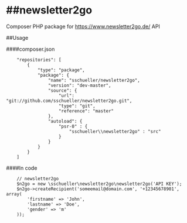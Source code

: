 ##newsletter2go
=============

Composer PHP package for https://www.newsletter2go.de/ API


##Usage

####composer.json
```
    "repositories": [
        {
            "type": "package",
            "package": {
                "name": "sschueller/newsletter2go",
                "version": "dev-master",
                "source": {
                    "url": "git://github.com/sschueller/newsletter2go.git",
                    "type": "git",
                    "reference": "master"
                },
                "autoload": {
                    "psr-0" : {
                        "sschueller\\newsletter2go" : "src"
                    }
                }
            }
        }
    ]
```

####In code
```
    // newsletter2go
    $n2go = new \sschueller\newsletter2go\newsletter2go('API KEY');
    $n2go->createRecipient('someemail@domain.com', '+12345678901', array(
        'firstname' => 'John',
        'lastname' => 'Doe',
        'gender' => 'm'
    ));

```